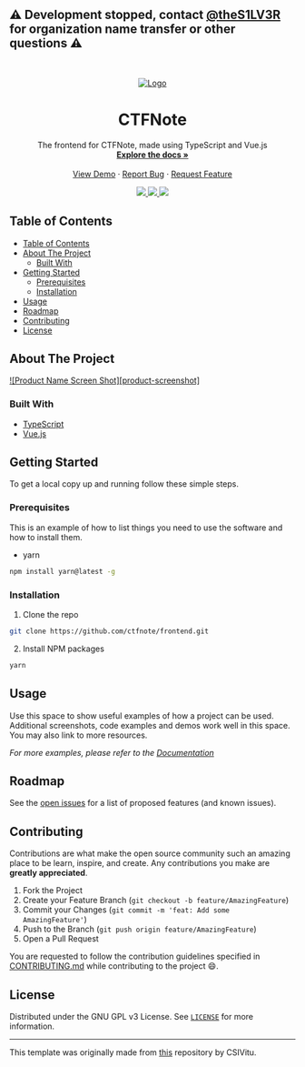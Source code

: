 ## ⚠️ Development stopped, contact [@theS1LV3R](https://github.com/theS1LV3R) for organization name transfer or other questions ⚠️

<!--markdownlint-disable first-line-heading ol-prefix -->

<!-- FIND AND REPLACE:
ctfnote/frontend - replace with the repo URL
 -->

<!-- PROJECT LOGO -->
<br />
<p align="center">
  <a href="https://github.com/ctfnote/frontend">
    <img src="https://avatars0.githubusercontent.com/u/72804071?s=200" alt="Logo">
  </a>

  <h1 align="center">CTFNote</h3>

  <p align="center">
    The frontend for CTFNote, made using TypeScript and Vue.js
    <br />
    <a href="https://github.com/ctfnote/frontend/wiki"><strong>Explore the docs »</strong></a>
    <br />
    <br />
    <a href="https://github.com/ctfnote/frontend">View Demo</a>
    ·
    <a href="https://github.com/ctfnote/frontend/issues/new">Report Bug</a>
    ·
    <a href="https://github.com/ctfnote/frontend/issues/new">Request Feature</a>
  </p>
  <div align="center">
  <a href="https://github.com/ctfnote/frontend/issues">
    <img src="https://img.shields.io/github/issues/ctfnote/frontend.svg"/>
  </a>
  <a href="https://github.com/ctfnote/frontend/pulls">
      <img src="https://img.shields.io/github/issues-pr-raw/ctfnote/frontend.svg">
    </a>
  <a href="https://discord.gg/feHantD3Hx">
    <img src="https://img.shields.io/discord/771369946416152576?label=Join%20the%20discord%20server&logo=discord">
  </a>
  </div>
</p>

<!-- TABLE OF CONTENTS -->

## Table of Contents

- [Table of Contents](#table-of-contents)
- [About The Project](#about-the-project)
  - [Built With](#built-with)
- [Getting Started](#getting-started)
  - [Prerequisites](#prerequisites)
  - [Installation](#installation)
- [Usage](#usage)
- [Roadmap](#roadmap)
- [Contributing](#contributing)
- [License](#license)

<!-- ABOUT THE PROJECT -->

## About The Project

[![Product Name Screen Shot][product-screenshot]](https://example.com)

<!-- Here's a blank template to get started:
**To avoid retyping too much info. Do a search and replace with your text editor for the following:**
`repo` -->

### Built With

- [TypeScript](https://typescriptlang.org)
- [Vue.js](https://vuejs.org)

<!-- GETTING STARTED -->

## Getting Started

To get a local copy up and running follow these simple steps.

### Prerequisites

This is an example of how to list things you need to use the software and how to install them.

- yarn

```sh
npm install yarn@latest -g
```

### Installation

1. Clone the repo

```sh
git clone https://github.com/ctfnote/frontend.git
```

2. Install NPM packages

```sh
yarn
```

<!-- USAGE EXAMPLES -->

## Usage

Use this space to show useful examples of how a project can be used. Additional screenshots, code examples and demos work well in this space. You may also link to more resources.

_For more examples, please refer to the [Documentation](https://example.com)_

<!-- ROADMAP -->

## Roadmap

See the [open issues](https://github.com/ctfnote/frontend/issues) for a list of proposed features (and known issues).

<!-- CONTRIBUTING -->

## Contributing

Contributions are what make the open source community such an amazing place to be learn, inspire, and create. Any contributions you make are **greatly appreciated**.

1. Fork the Project
2. Create your Feature Branch (`git checkout -b feature/AmazingFeature`)
3. Commit your Changes (`git commit -m 'feat: Add some AmazingFeature'`)
4. Push to the Branch (`git push origin feature/AmazingFeature`)
5. Open a Pull Request

You are requested to follow the contribution guidelines specified in [CONTRIBUTING.md](./CONTRIBUTING.md) while contributing to the project :smile:.

<!-- LICENSE -->

## License

Distributed under the GNU GPL v3 License. See [`LICENSE`](./LICENSE) for more information.

---

This template was originally made from [this][csivitu-original-repo] repository by CSIVitu.

<!-- MARKDOWN LINKS & IMAGES -->
<!-- https://www.markdownguide.org/basic-syntax/#reference-style-links -->

[csivitu-original-repo]: https://github.com/csivitu/Template
